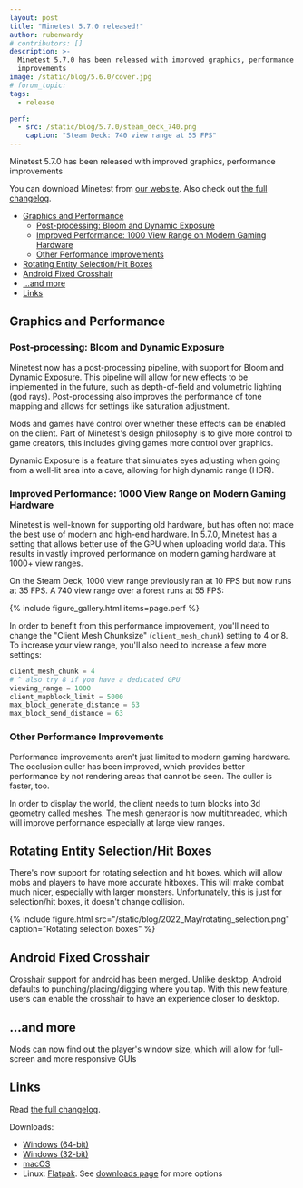 ```yaml
---
layout: post
title: "Minetest 5.7.0 released!"
author: rubenwardy
# contributors: []
description: >-
  Minetest 5.7.0 has been released with improved graphics, performance
  improvements
image: /static/blog/5.6.0/cover.jpg
# forum_topic:
tags:
  - release

perf:
  - src: /static/blog/5.7.0/steam_deck_740.png
    caption: "Steam Deck: 740 view range at 55 FPS"
---
```


Minetest 5.7.0 has been released with improved graphics, performance
improvements

You can download Minetest from
[our website](https://www.minetest.net/downloads/).
Also check out
[the full changelog](https://dev.minetest.net/Changelog#5.6.0_.E2.86.92_5.7.0).

<!-- more -->


- [Graphics and Performance](#graphics-and-performance)
  - [Post-processing: Bloom and Dynamic Exposure](#post-processing-bloom-and-dynamic-exposure)
  - [Improved Performance: 1000 View Range on Modern Gaming Hardware](#improved-performance-1000-view-range-on-modern-gaming-hardware)
  - [Other Performance Improvements](#other-performance-improvements)
- [Rotating Entity Selection/Hit Boxes](#rotating-entity-selectionhit-boxes)
- [Android Fixed Crosshair](#android-fixed-crosshair)
- [...and more](#and-more)
- [Links](#links)



## Graphics and Performance

### Post-processing: Bloom and Dynamic Exposure

Minetest now has a post-processing pipeline, with support for Bloom and
Dynamic Exposure. This pipeline will allow for new effects to be implemented in the
future, such as depth-of-field and volumetric lighting (god rays).
Post-processing also improves the performance of tone mapping and allows for
settings like saturation adjustment.

Mods and games have control over whether these effects can be enabled on the
client. Part of Minetest's design philosophy is to give more control to game
creators, this includes giving games more control over graphics.

Dynamic Exposure is a feature that simulates eyes adjusting when going from a
well-lit area into a cave, allowing for high dynamic range (HDR).

### Improved Performance: 1000 View Range on Modern Gaming Hardware

Minetest is well-known for supporting old hardware, but has often not made the
best use of modern and high-end hardware. In 5.7.0, Minetest has a setting that
allows better use of the GPU when uploading world data. This results in vastly
improved performance on modern gaming hardware at 1000+ view ranges.

On the Steam Deck, 1000 view range previously ran at 10 FPS but now runs at 35
FPS. A 740 view range over a forest runs at 55 FPS:

{% include figure_gallery.html items=page.perf %}

In order to benefit from this performance improvement, you'll need to change the
"Client Mesh Chunksize" (`client_mesh_chunk`) setting to 4 or 8. To increase
your view range, you'll also need to increase a few more settings:

```py
client_mesh_chunk = 4
# ^ also try 8 if you have a dedicated GPU
viewing_range = 1000
client_mapblock_limit = 5000
max_block_generate_distance = 63
max_block_send_distance = 63
```

### Other Performance Improvements

Performance improvements aren't just limited to modern gaming hardware. The
occlusion culler has been improved, which provides better performance by not
rendering areas that cannot be seen. The culler is faster, too.

In order to display the world, the client needs to turn blocks into 3d geometry
called meshes. The mesh generaor is now multithreaded, which will improve
performance especially at large view ranges.

## Rotating Entity Selection/Hit Boxes

There's now support for rotating selection and hit boxes.
which will allow mobs and players to have more accurate hitboxes.
This will make combat much nicer, especially with larger monsters.
Unfortunately, this is just for selection/hit boxes, it doesn't change
collision.

{% include figure.html src="/static/blog/2022_May/rotating_selection.png" caption="Rotating selection boxes" %}

## Android Fixed Crosshair

Crosshair support for android has been merged. Unlike desktop, Android defaults
to punching/placing/digging where you tap. With this new feature, users can
enable the crosshair to have an experience closer to desktop.

## ...and more

Mods can now find out the player's window size, which will allow for full-screen and more responsive GUIs

## Links

Read [the full changelog](https://dev.minetest.net/Changelog#5.6.0_.E2.86.92_5.7.0).

Downloads:

- [Windows (64-bit)](https://github.com/minetest/minetest/releases/download/5.7.0/minetest-5.7.0-win64.zip)
- [Windows (32-bit)](https://github.com/minetest/minetest/releases/download/5.7.0/minetest-5.7.0-win32.zip)
- [macOS](https://github.com/minetest/minetest/releases/download/5.7.0/minetest-5.7.0-osx.zip)
- Linux: [Flatpak](https://flathub.org/apps/details/net.minetest.Minetest).
  See [downloads page](https://www.minetest.net/downloads/) for more options
